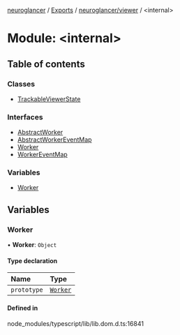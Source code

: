 [neuroglancer](../README.md) / [Exports](../modules.md) / [neuroglancer/viewer](neuroglancer_viewer.md) / <internal\>

# Module: <internal\>

## Table of contents

### Classes

- [TrackableViewerState](../classes/neuroglancer_viewer._internal_.TrackableViewerState.md)

### Interfaces

- [AbstractWorker](../interfaces/neuroglancer_viewer._internal_.AbstractWorker.md)
- [AbstractWorkerEventMap](../interfaces/neuroglancer_viewer._internal_.AbstractWorkerEventMap.md)
- [Worker](../interfaces/neuroglancer_viewer._internal_.Worker.md)
- [WorkerEventMap](../interfaces/neuroglancer_viewer._internal_.WorkerEventMap.md)

### Variables

- [Worker](neuroglancer_viewer._internal_.md#worker)

## Variables

### Worker

• **Worker**: `Object`

#### Type declaration

| Name | Type |
| :------ | :------ |
| `prototype` | [`Worker`](neuroglancer_viewer._internal_.md#worker) |

#### Defined in

node_modules/typescript/lib/lib.dom.d.ts:16841
